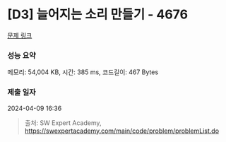 # [D3] 늘어지는 소리 만들기 - 4676 

[문제 링크](https://swexpertacademy.com/main/code/problem/problemDetail.do?contestProbId=AWRKWITqfvIDFAV8) 

### 성능 요약

메모리: 54,004 KB, 시간: 385 ms, 코드길이: 467 Bytes

### 제출 일자

2024-04-09 16:36



> 출처: SW Expert Academy, https://swexpertacademy.com/main/code/problem/problemList.do
